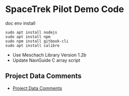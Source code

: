 # SpaceTrek Pilot Demo Code

doc env install
```SHELL
sudo apt install nodejs
sudo apt install npm
sudo npm install gitbook-cli
sudo apt install calibre
```


* Use Meschach Library Version 1.2b
* Update NaviGuide C array script


## Project Data Comments
* [Project Data Comments](DOC/SUMMARY.md)
